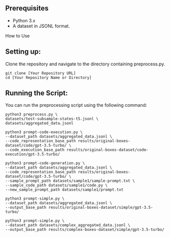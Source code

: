 ## Prerequisites
- Python 3.x
- A dataset in JSONL format.

How to Use

## Setting up:
Clone the repository and navigate to the directory containing preprocess.py.

```shell
git clone [Your Repository URL]
cd [Your Repository Name or Directory]
```

## Running the Script:

You can run the preprocessing script using the following command:


```shell
python3 preprocess.py \
datasets/test-subsample-states-t5.jsonl \
datasets/aggregated_data.jsonl
```



```shell
python3 prompt-code-execution.py \
--dataset_path datasets/aggregated_data.jsonl \
--code_representation_base_path results/original-boxes-dataset/code/gpt-3.5-turbo/ \
--code_execution_base_path results/original-boxes-dataset/code-execution/gpt-3.5-turbo/
```

```shell
python3 prompt-code-generation.py \
--dataset_path datasets/aggregated_data.jsonl \
--code_representation_base_path results/original-boxes-dataset/code/gpt-3.5-turbo/ \
--sample_prompt_path datasets/sample1/sample-prompt.txt \
--sample_code_path datasets/sample1/code.py \
--new_sample_prompt_path datasets/sample1/prompt.txt
```


```shell
python3 prompt-simple.py \
--dataset_path datasets/aggregated_data.jsonl \
--output_base_path results/original-boxes-dataset/simple/gpt-3.5-turbo/
```

```shell
python3 prompt-simple.py \
--dataset_path datasets/complex_aggregated_data.jsonl \
--output_base_path results/complex-boxes-dataset/simple/gpt-3.5-turbo/
```

